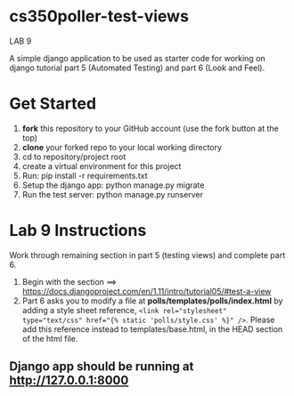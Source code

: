 # cs350poller-test-views

LAB 9

A simple django application to be used as starter code for working on django tutorial part 5 (Automated Testing) and part 6 (Look and Feel).

# Get Started
1. __fork__ this repository to your GitHub account (use the fork button at the top)
2. __clone__ your forked repo to your local working directory
3. cd to repository/project root
4. create a virtual environment for this project
5. Run: pip install -r requirements.txt
6. Setup the django app: python manage.py migrate
7. Run the test server: python manage.py runserver

# Lab 9 Instructions
Work through remaining section in part 5 (testing views) and complete part 6.

1. Begin with the section ==> https://docs.djangoproject.com/en/1.11/intro/tutorial05/#test-a-view
2. Part 6 asks you to modify a file at __polls/templates/polls/index.html__ by adding a style sheet reference, `<link rel="stylesheet" type="text/css" href="{% static 'polls/style.css' %}" />`. Please add this reference instead to templates/base.html, in the HEAD section of the html file.

## Django app should be running at http://127.0.0.1:8000


